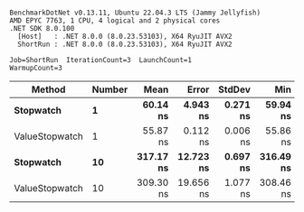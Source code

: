 ```

BenchmarkDotNet v0.13.11, Ubuntu 22.04.3 LTS (Jammy Jellyfish)
AMD EPYC 7763, 1 CPU, 4 logical and 2 physical cores
.NET SDK 8.0.100
  [Host]   : .NET 8.0.0 (8.0.23.53103), X64 RyuJIT AVX2
  ShortRun : .NET 8.0.0 (8.0.23.53103), X64 RyuJIT AVX2

Job=ShortRun  IterationCount=3  LaunchCount=1  
WarmupCount=3  

```
| Method         | Number | Mean      | Error     | StdDev   | Min       | Max       | Gen0   | Allocated |
|--------------- |------- |----------:|----------:|---------:|----------:|----------:|-------:|----------:|
| **Stopwatch**      | **1**      |  **60.14 ns** |  **4.943 ns** | **0.271 ns** |  **59.94 ns** |  **60.45 ns** | **0.0005** |      **40 B** |
| ValueStopwatch | 1      |  55.87 ns |  0.112 ns | 0.006 ns |  55.86 ns |  55.87 ns |      - |         - |
| **Stopwatch**      | **10**     | **317.17 ns** | **12.723 ns** | **0.697 ns** | **316.49 ns** | **317.88 ns** | **0.0005** |      **40 B** |
| ValueStopwatch | 10     | 309.30 ns | 19.656 ns | 1.077 ns | 308.46 ns | 310.51 ns |      - |         - |
